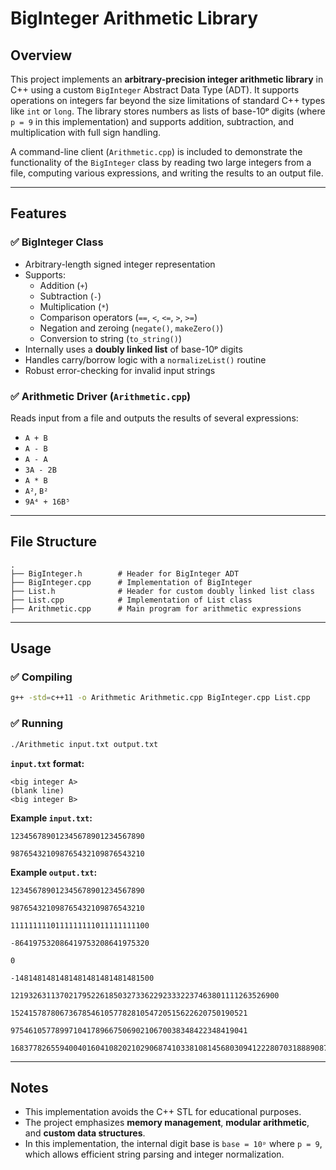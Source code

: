 # BigInteger Arithmetic Library

## Overview

This project implements an **arbitrary-precision integer arithmetic library** in C++ using a custom `BigInteger` Abstract Data Type (ADT). It supports operations on integers far beyond the size limitations of standard C++ types like `int` or `long`. The library stores numbers as lists of base-10ᵖ digits (where `p = 9` in this implementation) and supports addition, subtraction, and multiplication with full sign handling.

A command-line client (`Arithmetic.cpp`) is included to demonstrate the functionality of the `BigInteger` class by reading two large integers from a file, computing various expressions, and writing the results to an output file.

---

## Features

### ✅ BigInteger Class
- Arbitrary-length signed integer representation
- Supports:
  - Addition (`+`)
  - Subtraction (`-`)
  - Multiplication (`*`)
  - Comparison operators (`==`, `<`, `<=`, `>`, `>=`)
  - Negation and zeroing (`negate()`, `makeZero()`)
  - Conversion to string (`to_string()`)
- Internally uses a **doubly linked list** of base-10ᵖ digits
- Handles carry/borrow logic with a `normalizeList()` routine
- Robust error-checking for invalid input strings

### ✅ Arithmetic Driver (`Arithmetic.cpp`)
Reads input from a file and outputs the results of several expressions:
- `A + B`
- `A - B`
- `A - A`
- `3A - 2B`
- `A * B`
- `A²`, `B²`
- `9A⁴ + 16B⁵`

---

## File Structure

```
.
├── BigInteger.h        # Header for BigInteger ADT
├── BigInteger.cpp      # Implementation of BigInteger
├── List.h              # Header for custom doubly linked list class
├── List.cpp            # Implementation of List class
├── Arithmetic.cpp      # Main program for arithmetic expressions
```

---

## Usage

### ✅ Compiling

```bash
g++ -std=c++11 -o Arithmetic Arithmetic.cpp BigInteger.cpp List.cpp
```

### ✅ Running

```bash
./Arithmetic input.txt output.txt
```

**`input.txt` format:**
```
<big integer A>
(blank line)
<big integer B>
```

**Example `input.txt`:**
```
123456789012345678901234567890

987654321098765432109876543210
```

**Example `output.txt`:**
```
123456789012345678901234567890

987654321098765432109876543210

1111111110111111111011111111100

-864197532086419753208641975320

0

-1481481481481481481481481481500

121932631137021795226185032733622923332237463801111263526900

15241578780673678546105778281054720515622620750190521

97546105778997104178966750690210670038348422348419041

1683778265594004016041082021029068741033810814568030941222807031888908712936521
```

---

## Notes

- This implementation avoids the C++ STL for educational purposes.
- The project emphasizes **memory management**, **modular arithmetic**, and **custom data structures**.
- In this implementation, the internal digit base is `base = 10ᵖ` where `p = 9`, which allows efficient string parsing and integer normalization.
